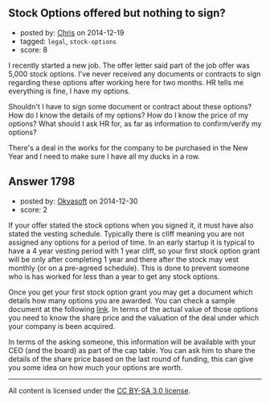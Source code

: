 ## Stock Options offered but nothing to sign?

- posted by: [Chris](https://stackexchange.com/users/5512725/chris) on 2014-12-19
- tagged: `legal`, `stock-options`
- score: 8

I recently started a new job. The offer letter said part of the job offer was 5,000 stock options. I've never received any documents or contracts to sign regarding these options after working here for two months. HR tells me everything is fine, I have my options. 

Shouldn't I have to sign some document or contract about these options? How do I know the details of my options? How do I know the price of my options? What should I ask HR for, as far as information to confirm/verify my options?

There's a deal in the works for the company to be purchased in the New Year and I need to make sure I have all my ducks in a row.


## Answer 1798

- posted by: [Okyasoft](https://stackexchange.com/users/294248/okyasoft) on 2014-12-30
- score: 2

<p>If your offer stated the stock options when you signed it, it must have also stated the vesting schedule. Typically there is cliff meaning you are not assigned any options for a period of time. In an early startup it is typical to have a 4 year vesting period with 1 year cliff, so your first stock option grant will be only after completing 1 year and there after the stock may vest monthly (or on a pre-agreed schedule). This is done to prevent someone who is has worked for less than a year to get any stock options.</p>

<p>Once you get your first stock option grant you may get a document which details how many options you are awarded. You can check a sample document at the following <a href="http://www.orrick.com/Practices/Emerging-Companies/Startup-Forms/Pages/Forms-Compensation.aspx" rel="nofollow">link</a>. In terms of the actual value of those options you need to know the share price and the valuation of the deal under which your company is been acquired. </p>

<p>In terms of the asking someone, this information will be available with your CEO (and the board) as part of the cap table. You can ask him to share the details of the share price based on the last round of funding, this can give you some idea on how much your options are worth.</p>




---

All content is licensed under the [CC BY-SA 3.0 license](https://creativecommons.org/licenses/by-sa/3.0/).
